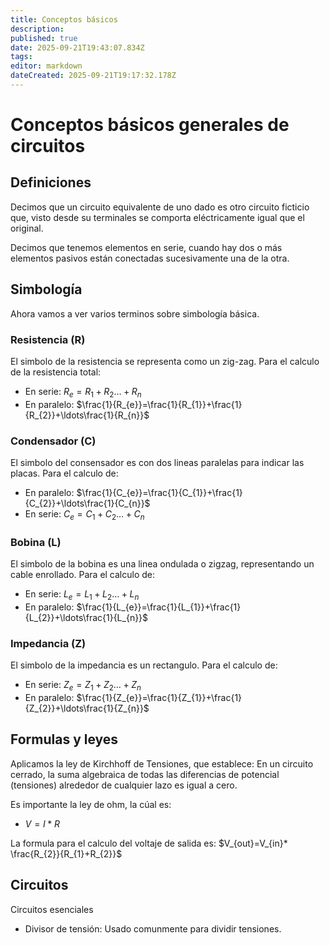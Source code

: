 ```yaml
---
title: Conceptos básicos
description: 
published: true
date: 2025-09-21T19:43:07.834Z
tags: 
editor: markdown
dateCreated: 2025-09-21T19:17:32.178Z
---
```


# Conceptos básicos generales de circuitos
## Definiciones
Decimos que un circuito equivalente de uno dado es otro circuito ficticio que, visto desde su terminales se comporta eléctricamente igual que el original.

Decimos que tenemos elementos en serie, cuando hay dos o más elementos pasivos están conectadas sucesivamente una de la otra.


## Simbología
Ahora vamos a ver varios terminos sobre simbología básica.
### Resistencia (R)
El simbolo de la resistencia se representa como un zig-zag.
Para el calculo de la resistencia total:
- En serie: $R_{e}=R_{1}+R_{2}\ldots+R_{n}$
- En paralelo: $\frac{1}{R_{e}}=\frac{1}{R_{1}}+\frac{1}{R_{2}}+\ldots\frac{1}{R_{n}}$
### Condensador (C)
El simbolo del consensador es con dos lineas paralelas para indicar las placas.
Para el calculo de:
- En paralelo: $\frac{1}{C_{e}}=\frac{1}{C_{1}}+\frac{1}{C_{2}}+\ldots\frac{1}{C_{n}}$
- En serie: $C_{e}=C_{1}+C_{2}\ldots+C_{n}$
### Bobina (L)
El simbolo de la bobina es una linea ondulada o zigzag, representando un cable enrollado.
Para el calculo de:
- En serie: $L_{e}=L_{1}+L_{2}\ldots+L_{n}$
- En paralelo: $\frac{1}{L_{e}}=\frac{1}{L_{1}}+\frac{1}{L_{2}}+\ldots\frac{1}{L_{n}}$
### Impedancia (Z)
El simbolo de la impedancia es un rectangulo.
Para el calculo de:
- En serie: $Z_{e}=Z_{1}+Z_{2}\ldots+Z_{n}$
- En paralelo: $\frac{1}{Z_{e}}=\frac{1}{Z_{1}}+\frac{1}{Z_{2}}+\ldots\frac{1}{Z_{n}}$

## Formulas y leyes
Aplicamos la ley de Kirchhoff de Tensiones, que establece: En un circuito cerrado, la suma algebraica de todas las diferencias de potencial (tensiones) alrededor de cualquier lazo es igual a cero.

Es importante la ley de ohm, la cúal es:
- $V= I * R$

La formula para el calculo del voltaje de salida es:
$V_{out}=V_{in}* \frac{R_{2}}{R_{1}+R_{2}}$

## Circuitos
Circuitos esenciales

- Divisor de tensión: Usado comunmente para dividir tensiones.


